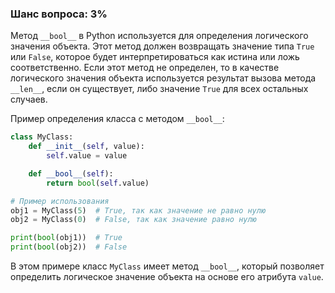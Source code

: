 ### Шанс вопроса: 3%

Метод `__bool__` в Python используется для определения логического значения объекта. Этот метод должен возвращать значение типа `True` или `False`, которое будет интерпретироваться как истина или ложь соответственно. Если этот метод не определен, то в качестве логического значения объекта используется результат вызова метода `__len__`, если он существует, либо значение `True` для всех остальных случаев.

Пример определения класса с методом `__bool__`:

```python
class MyClass:
    def __init__(self, value):
        self.value = value

    def __bool__(self):
        return bool(self.value)

# Пример использования
obj1 = MyClass(5)  # True, так как значение не равно нулю
obj2 = MyClass(0)  # False, так как значение равно нулю

print(bool(obj1))  # True
print(bool(obj2))  # False
```

В этом примере класс `MyClass` имеет метод `__bool__`, который позволяет определить логическое значение объекта на основе его атрибута `value`.